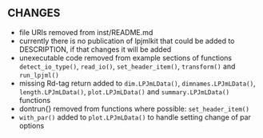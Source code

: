 ## CHANGES
* file URIs removed from inst/README.md
* currently there is no publication of lpjmlkit that could be added to
DESCRIPTION, if that changes it will be added
* unexecutable code removed from example sections of functions
`detect_io_type()`, `read_io()`, `set_header_item()`, `transform()` and
`run_lpjml()`
* missing Rd-tag return added to `dim.LPJmLData()`, `dimnames.LPJmLData()`,
`length.LPJmLData()`, `plot.LPJmLData()` and `summary.LPJmLData()` functions
* dontrun{} removed from functions where possible: `set_header_item()`
* `with_par()` added to `plot.LPJmLData()` to handle setting change of par
options
